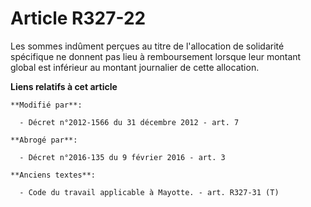 # Article R327-22

Les sommes indûment perçues au titre de l'allocation de solidarité spécifique ne donnent pas lieu à remboursement lorsque
leur montant global est inférieur au montant journalier de cette allocation.

**Liens relatifs à cet article**

	**Modifié par**:

	  - Décret n°2012-1566 du 31 décembre 2012 - art. 7

	**Abrogé par**:

	  - Décret n°2016-135 du 9 février 2016 - art. 3

	**Anciens textes**:

	  - Code du travail applicable à Mayotte. - art. R327-31 (T)
